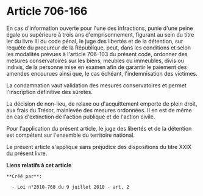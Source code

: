 # Article 706-166

En cas d'information ouverte pour l'une des infractions, punie d'une peine égale ou supérieure à trois ans d'emprisonnement,
figurant au sein du titre Ier du livre III du code pénal, le juge des libertés et de la détention, sur requête du procureur
de la République, peut, dans les conditions et selon les modalités prévues à l'article 706-103 du présent code, ordonner des
mesures conservatoires sur les biens, meubles ou immeubles, divis ou indivis, de la personne mise en examen afin de garantir
le paiement des amendes encourues ainsi que, le cas échéant, l'indemnisation des victimes.

La condamnation vaut validation des mesures conservatoires et permet l'inscription définitive des sûretés.

La décision de non-lieu, de relaxe ou d'acquittement emporte de plein droit, aux frais du Trésor, mainlevée des mesures
ordonnées. Il en est de même en cas d'extinction de l'action publique et de l'action civile.

Pour l'application du présent article, le juge des libertés et de la détention est compétent sur l'ensemble du territoire
national.

Le présent article s'applique sans préjudice des dispositions du titre XXIX du présent livre.

**Liens relatifs à cet article**

	**Créé par**:

	  - Loi n°2010-768 du 9 juillet 2010 - art. 2

